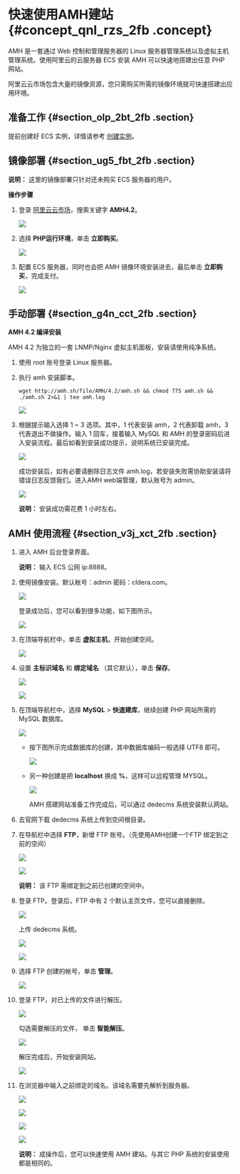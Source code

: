 # 快速使用AMH建站 {#concept_qnl_rzs_2fb .concept}

AMH 是一套通过 Web 控制和管理服务器的 Linux 服务器管理系统以及虚拟主机管理系统。使用阿里云的云服务器 ECS 安装 AMH 可以快速地搭建出任意 PHP 网站。

阿里云云市场包含大量的镜像资源，您只需购买所需的镜像环境就可快速搭建出应用环境。

## 准备工作 {#section_olp_2bt_2fb .section}

提前创建好 ECS 实例，详情请参考 [创建实例](https://help.aliyun.com/document_detail/25424.html)。

## 镜像部署 {#section_ug5_fbt_2fb .section}

**说明：** 这里的镜像部署只针对还未购买 ECS 服务器的用户。

**操作步骤**

1.  登录 [阿里云云市场](https://market.aliyun.com/products/53398003/cmjj009429.html?spm=5176.730005.0.0.vdYTVv)，搜索关键字 **AMH4.2**。

    ![](http://static-aliyun-doc.oss-cn-hangzhou.aliyuncs.com/assets/img/9782/154817564012277_zh-CN.png)

2.  选择 **PHP运行环境**，单击 **立即购买**。

    ![](http://static-aliyun-doc.oss-cn-hangzhou.aliyuncs.com/assets/img/9782/154817564012278_zh-CN.png)

3.  配置 ECS 服务器，同时也会把 AMH 镜像环境安装进去，最后单击 **立即购买**，完成支付。

    ![](http://static-aliyun-doc.oss-cn-hangzhou.aliyuncs.com/assets/img/9782/154817564012279_zh-CN.png)


## 手动部署 {#section_g4n_cct_2fb .section}

**AMH 4.2 编译安装**

AMH 4.2 为独立的一套 LNMP/Nginx 虚拟主机面板，安装请使用纯净系统。

1.  使用 root 账号登录 Linux 服务器。
2.  执行 amh 安装脚本。

    ```
    wget http://amh.sh/file/AMH/4.2/amh.sh && chmod 775 amh.sh && ./amh.sh 2>&1 | tee amh.log
    ```

    ![](http://static-aliyun-doc.oss-cn-hangzhou.aliyuncs.com/assets/img/9782/154817564012280_zh-CN.png)

3.  根据提示输入选择 1 ~ 3 选项。其中，1 代表安装 amh，2 代表卸载 amh，3 代表退出不做操作。输入 1 回车，接着输入 MySQL 和 AMH 的登录密码后进入安装流程。最后如看到安装成功提示，说明系统已安装完成。

    ![](http://static-aliyun-doc.oss-cn-hangzhou.aliyuncs.com/assets/img/9782/154817564112281_zh-CN.png)

    成功安装后，如有必要请删除日志文件 amh.log，若安装失败需协助安装请将错误日志反馈我们。进入AMH web端管理，默认账号为 admin。

    ![](http://static-aliyun-doc.oss-cn-hangzhou.aliyuncs.com/assets/img/9782/154817564112282_zh-CN.png)

    **说明：** 安装成功需花费 1 小时左右。


## AMH 使用流程 {#section_v3j_xct_2fb .section}

1.  进入 AMH 后台登录界面。

    **说明：** 输入 ECS 公网 ip:8888。

2.  使用镜像安装。默认帐号：admin 密码：cldera.com。

    ![](http://static-aliyun-doc.oss-cn-hangzhou.aliyuncs.com/assets/img/9782/154817564112283_zh-CN.png)

    登录成功后，您可以看到很多功能，如下图所示。

    ![](http://static-aliyun-doc.oss-cn-hangzhou.aliyuncs.com/assets/img/9782/154817564112284_zh-CN.png)

3.  在顶端导航栏中，单击 **虚拟主机**，开始创建空间。

    ![](http://static-aliyun-doc.oss-cn-hangzhou.aliyuncs.com/assets/img/9782/154817564112285_zh-CN.png)

4.  设置 **主标识域名** 和 **绑定域名** （其它默认），单击 **保存**。

    ![](http://static-aliyun-doc.oss-cn-hangzhou.aliyuncs.com/assets/img/9782/154817564112286_zh-CN.png)

    ![](http://static-aliyun-doc.oss-cn-hangzhou.aliyuncs.com/assets/img/9782/154817564112287_zh-CN.png)

5.  在顶端导航栏中，选择 **MySQL** \> **快速建库**，继续创建 PHP 网站所需的 MySQL 数据库。

    ![](http://static-aliyun-doc.oss-cn-hangzhou.aliyuncs.com/assets/img/9782/154817564112288_zh-CN.png)

    -   按下图所示完成数据库的创建，其中数据库编码一般选择 UTF8 即可。

        ![](http://static-aliyun-doc.oss-cn-hangzhou.aliyuncs.com/assets/img/9782/154817564112289_zh-CN.png)

    -   另一种创建是把 **localhost** 换成 **%**，这样可以远程管理 MYSQL。

        ![](http://static-aliyun-doc.oss-cn-hangzhou.aliyuncs.com/assets/img/9782/154817564112290_zh-CN.png)

        AMH 搭建网站准备工作完成后，可以通过 dedecms 系统安装默认网站。

6.  去官网下载 dedecms 系统上传到空间根目录。
7.  在导航栏中选择 **FTP**，新增 FTP 账号。（先使用AMH创建一个FTP 绑定到之前的空间）

    ![](http://static-aliyun-doc.oss-cn-hangzhou.aliyuncs.com/assets/img/9782/154817564112291_zh-CN.png)

    ![](http://static-aliyun-doc.oss-cn-hangzhou.aliyuncs.com/assets/img/9782/154817564112292_zh-CN.png)

    **说明：** 该 FTP 需绑定到之前已创建的空间中。

8.  登录 FTP。登录后，FTP 中有 2 个默认主页文件，您可以直接删除。

    ![](http://static-aliyun-doc.oss-cn-hangzhou.aliyuncs.com/assets/img/9782/154817564112293_zh-CN.png)

    上传 dedecms 系统。

    ![](http://static-aliyun-doc.oss-cn-hangzhou.aliyuncs.com/assets/img/9782/154817564112294_zh-CN.png)

    ![](http://static-aliyun-doc.oss-cn-hangzhou.aliyuncs.com/assets/img/9782/154817564112295_zh-CN.png)

9.  选择 FTP 创建的帐号，单击 **管理**。

    ![](http://static-aliyun-doc.oss-cn-hangzhou.aliyuncs.com/assets/img/9782/154817564212296_zh-CN.png)

10. 登录 FTP，对已上传的文件进行解压。

    ![](http://static-aliyun-doc.oss-cn-hangzhou.aliyuncs.com/assets/img/9782/154817564212297_zh-CN.png)

    勾选需要解压的文件， 单击 **智能解压**。

    ![](http://static-aliyun-doc.oss-cn-hangzhou.aliyuncs.com/assets/img/9782/154817564212298_zh-CN.png)

    解压完成后，开始安装网站。

    ![](http://static-aliyun-doc.oss-cn-hangzhou.aliyuncs.com/assets/img/9782/154817564212299_zh-CN.png)

11. 在浏览器中输入之前绑定的域名。该域名需要先解析到服务器。

    ![](http://static-aliyun-doc.oss-cn-hangzhou.aliyuncs.com/assets/img/9782/154817564212300_zh-CN.png)

    ![](http://static-aliyun-doc.oss-cn-hangzhou.aliyuncs.com/assets/img/9782/154817564212301_zh-CN.png)

    ![](http://static-aliyun-doc.oss-cn-hangzhou.aliyuncs.com/assets/img/9782/154817564212302_zh-CN.png)

    ![](http://static-aliyun-doc.oss-cn-hangzhou.aliyuncs.com/assets/img/9782/154817564212303_zh-CN.png)

    **说明：** 成操作后，您可以快速使用 AMH 建站。与其它 PHP 系统的安装使用都是相同的。


